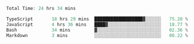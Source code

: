 <!--START_SECTION:waka-->

```typescript
Total Time: 24 hrs 34 mins

TypeScript       18 hrs 29 mins  ██████████████████▓░░░░░░   75.20 %
JavaScript       4 hrs 36 mins   ████▓░░░░░░░░░░░░░░░░░░░░   18.77 %
Bash             34 mins         ▓░░░░░░░░░░░░░░░░░░░░░░░░   02.36 %
Markdown         3 mins          ░░░░░░░░░░░░░░░░░░░░░░░░░   00.22 %
```

<!--END_SECTION:waka-->
